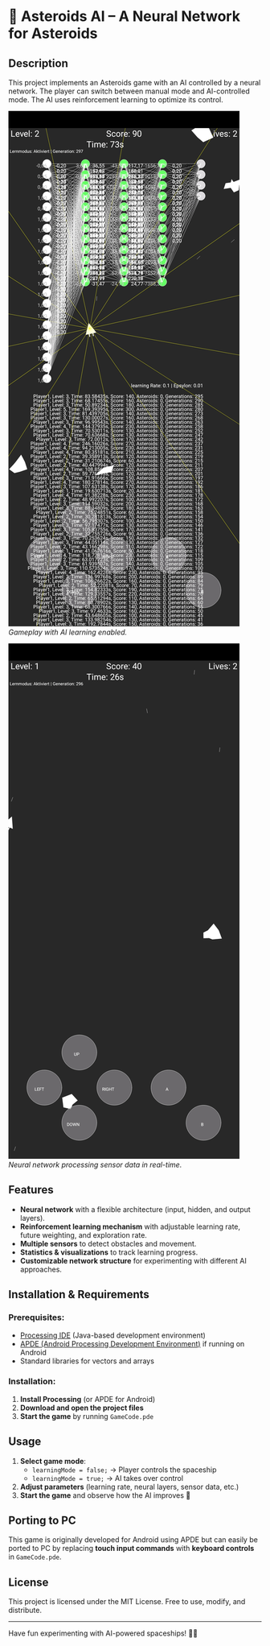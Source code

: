 # 🚀 Asteroids AI – A Neural Network for Asteroids

## **Description**

This project implements an Asteroids game with an AI controlled by a neural network. The player can switch between manual mode and AI-controlled mode. The AI uses reinforcement learning to optimize its control.

![Game Screenshot](images/Screenshot_1.jpg)
*Gameplay with AI learning enabled.*

![Neural Network Visualization](images/Screenshot_2.jpg)
*Neural network processing sensor data in real-time.*

## **Features**

- **Neural network** with a flexible architecture (input, hidden, and output layers).
- **Reinforcement learning mechanism** with adjustable learning rate, future weighting, and exploration rate.
- **Multiple sensors** to detect obstacles and movement.
- **Statistics & visualizations** to track learning progress.
- **Customizable network structure** for experimenting with different AI approaches.

## **Installation & Requirements**

### Prerequisites:

- [Processing IDE](https://processing.org/download) (Java-based development environment)
- [APDE (Android Processing Development Environment)](https://github.com/Calsign/APDE) if running on Android
- Standard libraries for vectors and arrays

### Installation:

1. **Install Processing** (or APDE for Android)
2. **Download and open the project files**
3. **Start the game** by running `GameCode.pde`

## **Usage**

1. **Select game mode**:
   - `learningMode = false;` → Player controls the spaceship
   - `learningMode = true;` → AI takes over control
2. **Adjust parameters** (learning rate, neural layers, sensor data, etc.)
3. **Start the game** and observe how the AI improves 🚀

## **Porting to PC**

This game is originally developed for Android using APDE but can easily be ported to PC by replacing **touch input commands** with **keyboard controls** in `GameCode.pde`.

## **License**

This project is licensed under the MIT License. Free to use, modify, and distribute.

---

Have fun experimenting with AI-powered spaceships! 🚀😃
